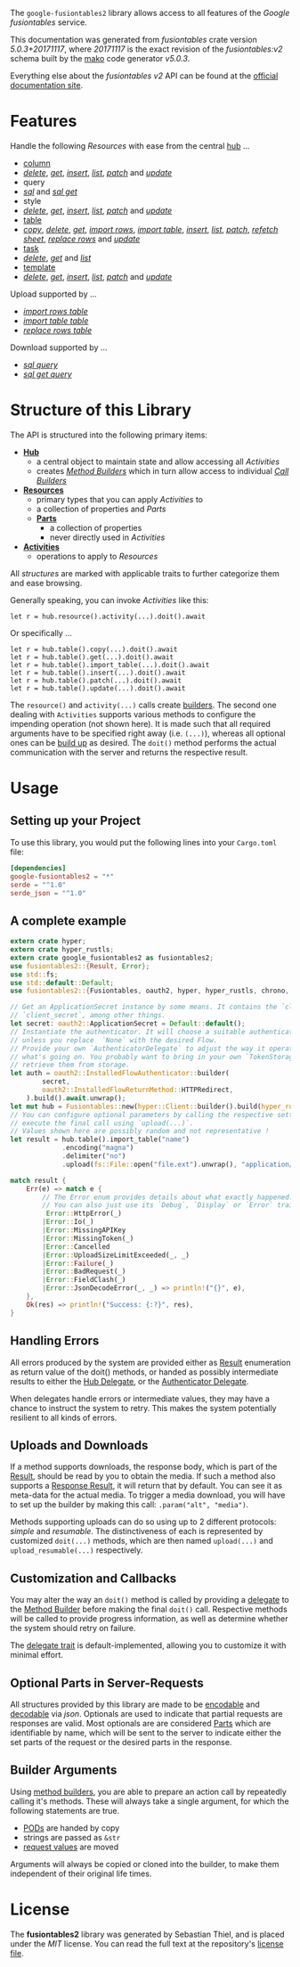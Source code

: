 <!---
DO NOT EDIT !
This file was generated automatically from 'src/generator/templates/api/README.md.mako'
DO NOT EDIT !
-->
The `google-fusiontables2` library allows access to all features of the *Google fusiontables* service.

This documentation was generated from *fusiontables* crate version *5.0.3+20171117*, where *20171117* is the exact revision of the *fusiontables:v2* schema built by the [mako](http://www.makotemplates.org/) code generator *v5.0.3*.

Everything else about the *fusiontables* *v2* API can be found at the
[official documentation site](https://developers.google.com/fusiontables).
# Features

Handle the following *Resources* with ease from the central [hub](https://docs.rs/google-fusiontables2/5.0.3+20171117/google_fusiontables2/Fusiontables) ... 

* [column](https://docs.rs/google-fusiontables2/5.0.3+20171117/google_fusiontables2/api::Column)
 * [*delete*](https://docs.rs/google-fusiontables2/5.0.3+20171117/google_fusiontables2/api::ColumnDeleteCall), [*get*](https://docs.rs/google-fusiontables2/5.0.3+20171117/google_fusiontables2/api::ColumnGetCall), [*insert*](https://docs.rs/google-fusiontables2/5.0.3+20171117/google_fusiontables2/api::ColumnInsertCall), [*list*](https://docs.rs/google-fusiontables2/5.0.3+20171117/google_fusiontables2/api::ColumnListCall), [*patch*](https://docs.rs/google-fusiontables2/5.0.3+20171117/google_fusiontables2/api::ColumnPatchCall) and [*update*](https://docs.rs/google-fusiontables2/5.0.3+20171117/google_fusiontables2/api::ColumnUpdateCall)
* query
 * [*sql*](https://docs.rs/google-fusiontables2/5.0.3+20171117/google_fusiontables2/api::QuerySqlCall) and [*sql get*](https://docs.rs/google-fusiontables2/5.0.3+20171117/google_fusiontables2/api::QuerySqlGetCall)
* style
 * [*delete*](https://docs.rs/google-fusiontables2/5.0.3+20171117/google_fusiontables2/api::StyleDeleteCall), [*get*](https://docs.rs/google-fusiontables2/5.0.3+20171117/google_fusiontables2/api::StyleGetCall), [*insert*](https://docs.rs/google-fusiontables2/5.0.3+20171117/google_fusiontables2/api::StyleInsertCall), [*list*](https://docs.rs/google-fusiontables2/5.0.3+20171117/google_fusiontables2/api::StyleListCall), [*patch*](https://docs.rs/google-fusiontables2/5.0.3+20171117/google_fusiontables2/api::StylePatchCall) and [*update*](https://docs.rs/google-fusiontables2/5.0.3+20171117/google_fusiontables2/api::StyleUpdateCall)
* [table](https://docs.rs/google-fusiontables2/5.0.3+20171117/google_fusiontables2/api::Table)
 * [*copy*](https://docs.rs/google-fusiontables2/5.0.3+20171117/google_fusiontables2/api::TableCopyCall), [*delete*](https://docs.rs/google-fusiontables2/5.0.3+20171117/google_fusiontables2/api::TableDeleteCall), [*get*](https://docs.rs/google-fusiontables2/5.0.3+20171117/google_fusiontables2/api::TableGetCall), [*import rows*](https://docs.rs/google-fusiontables2/5.0.3+20171117/google_fusiontables2/api::TableImportRowCall), [*import table*](https://docs.rs/google-fusiontables2/5.0.3+20171117/google_fusiontables2/api::TableImportTableCall), [*insert*](https://docs.rs/google-fusiontables2/5.0.3+20171117/google_fusiontables2/api::TableInsertCall), [*list*](https://docs.rs/google-fusiontables2/5.0.3+20171117/google_fusiontables2/api::TableListCall), [*patch*](https://docs.rs/google-fusiontables2/5.0.3+20171117/google_fusiontables2/api::TablePatchCall), [*refetch sheet*](https://docs.rs/google-fusiontables2/5.0.3+20171117/google_fusiontables2/api::TableRefetchSheetCall), [*replace rows*](https://docs.rs/google-fusiontables2/5.0.3+20171117/google_fusiontables2/api::TableReplaceRowCall) and [*update*](https://docs.rs/google-fusiontables2/5.0.3+20171117/google_fusiontables2/api::TableUpdateCall)
* [task](https://docs.rs/google-fusiontables2/5.0.3+20171117/google_fusiontables2/api::Task)
 * [*delete*](https://docs.rs/google-fusiontables2/5.0.3+20171117/google_fusiontables2/api::TaskDeleteCall), [*get*](https://docs.rs/google-fusiontables2/5.0.3+20171117/google_fusiontables2/api::TaskGetCall) and [*list*](https://docs.rs/google-fusiontables2/5.0.3+20171117/google_fusiontables2/api::TaskListCall)
* [template](https://docs.rs/google-fusiontables2/5.0.3+20171117/google_fusiontables2/api::Template)
 * [*delete*](https://docs.rs/google-fusiontables2/5.0.3+20171117/google_fusiontables2/api::TemplateDeleteCall), [*get*](https://docs.rs/google-fusiontables2/5.0.3+20171117/google_fusiontables2/api::TemplateGetCall), [*insert*](https://docs.rs/google-fusiontables2/5.0.3+20171117/google_fusiontables2/api::TemplateInsertCall), [*list*](https://docs.rs/google-fusiontables2/5.0.3+20171117/google_fusiontables2/api::TemplateListCall), [*patch*](https://docs.rs/google-fusiontables2/5.0.3+20171117/google_fusiontables2/api::TemplatePatchCall) and [*update*](https://docs.rs/google-fusiontables2/5.0.3+20171117/google_fusiontables2/api::TemplateUpdateCall)


Upload supported by ...

* [*import rows table*](https://docs.rs/google-fusiontables2/5.0.3+20171117/google_fusiontables2/api::TableImportRowCall)
* [*import table table*](https://docs.rs/google-fusiontables2/5.0.3+20171117/google_fusiontables2/api::TableImportTableCall)
* [*replace rows table*](https://docs.rs/google-fusiontables2/5.0.3+20171117/google_fusiontables2/api::TableReplaceRowCall)

Download supported by ...

* [*sql query*](https://docs.rs/google-fusiontables2/5.0.3+20171117/google_fusiontables2/api::QuerySqlCall)
* [*sql get query*](https://docs.rs/google-fusiontables2/5.0.3+20171117/google_fusiontables2/api::QuerySqlGetCall)



# Structure of this Library

The API is structured into the following primary items:

* **[Hub](https://docs.rs/google-fusiontables2/5.0.3+20171117/google_fusiontables2/Fusiontables)**
    * a central object to maintain state and allow accessing all *Activities*
    * creates [*Method Builders*](https://docs.rs/google-fusiontables2/5.0.3+20171117/google_fusiontables2/client::MethodsBuilder) which in turn
      allow access to individual [*Call Builders*](https://docs.rs/google-fusiontables2/5.0.3+20171117/google_fusiontables2/client::CallBuilder)
* **[Resources](https://docs.rs/google-fusiontables2/5.0.3+20171117/google_fusiontables2/client::Resource)**
    * primary types that you can apply *Activities* to
    * a collection of properties and *Parts*
    * **[Parts](https://docs.rs/google-fusiontables2/5.0.3+20171117/google_fusiontables2/client::Part)**
        * a collection of properties
        * never directly used in *Activities*
* **[Activities](https://docs.rs/google-fusiontables2/5.0.3+20171117/google_fusiontables2/client::CallBuilder)**
    * operations to apply to *Resources*

All *structures* are marked with applicable traits to further categorize them and ease browsing.

Generally speaking, you can invoke *Activities* like this:

```Rust,ignore
let r = hub.resource().activity(...).doit().await
```

Or specifically ...

```ignore
let r = hub.table().copy(...).doit().await
let r = hub.table().get(...).doit().await
let r = hub.table().import_table(...).doit().await
let r = hub.table().insert(...).doit().await
let r = hub.table().patch(...).doit().await
let r = hub.table().update(...).doit().await
```

The `resource()` and `activity(...)` calls create [builders][builder-pattern]. The second one dealing with `Activities` 
supports various methods to configure the impending operation (not shown here). It is made such that all required arguments have to be 
specified right away (i.e. `(...)`), whereas all optional ones can be [build up][builder-pattern] as desired.
The `doit()` method performs the actual communication with the server and returns the respective result.

# Usage

## Setting up your Project

To use this library, you would put the following lines into your `Cargo.toml` file:

```toml
[dependencies]
google-fusiontables2 = "*"
serde = "^1.0"
serde_json = "^1.0"
```

## A complete example

```Rust
extern crate hyper;
extern crate hyper_rustls;
extern crate google_fusiontables2 as fusiontables2;
use fusiontables2::{Result, Error};
use std::fs;
use std::default::Default;
use fusiontables2::{Fusiontables, oauth2, hyper, hyper_rustls, chrono, FieldMask};

// Get an ApplicationSecret instance by some means. It contains the `client_id` and 
// `client_secret`, among other things.
let secret: oauth2::ApplicationSecret = Default::default();
// Instantiate the authenticator. It will choose a suitable authentication flow for you, 
// unless you replace  `None` with the desired Flow.
// Provide your own `AuthenticatorDelegate` to adjust the way it operates and get feedback about 
// what's going on. You probably want to bring in your own `TokenStorage` to persist tokens and
// retrieve them from storage.
let auth = oauth2::InstalledFlowAuthenticator::builder(
        secret,
        oauth2::InstalledFlowReturnMethod::HTTPRedirect,
    ).build().await.unwrap();
let mut hub = Fusiontables::new(hyper::Client::builder().build(hyper_rustls::HttpsConnectorBuilder::new().with_native_roots().https_or_http().enable_http1().build()), auth);
// You can configure optional parameters by calling the respective setters at will, and
// execute the final call using `upload(...)`.
// Values shown here are possibly random and not representative !
let result = hub.table().import_table("name")
             .encoding("magna")
             .delimiter("no")
             .upload(fs::File::open("file.ext").unwrap(), "application/octet-stream".parse().unwrap()).await;

match result {
    Err(e) => match e {
        // The Error enum provides details about what exactly happened.
        // You can also just use its `Debug`, `Display` or `Error` traits
         Error::HttpError(_)
        |Error::Io(_)
        |Error::MissingAPIKey
        |Error::MissingToken(_)
        |Error::Cancelled
        |Error::UploadSizeLimitExceeded(_, _)
        |Error::Failure(_)
        |Error::BadRequest(_)
        |Error::FieldClash(_)
        |Error::JsonDecodeError(_, _) => println!("{}", e),
    },
    Ok(res) => println!("Success: {:?}", res),
}

```
## Handling Errors

All errors produced by the system are provided either as [Result](https://docs.rs/google-fusiontables2/5.0.3+20171117/google_fusiontables2/client::Result) enumeration as return value of
the doit() methods, or handed as possibly intermediate results to either the 
[Hub Delegate](https://docs.rs/google-fusiontables2/5.0.3+20171117/google_fusiontables2/client::Delegate), or the [Authenticator Delegate](https://docs.rs/yup-oauth2/*/yup_oauth2/trait.AuthenticatorDelegate.html).

When delegates handle errors or intermediate values, they may have a chance to instruct the system to retry. This 
makes the system potentially resilient to all kinds of errors.

## Uploads and Downloads
If a method supports downloads, the response body, which is part of the [Result](https://docs.rs/google-fusiontables2/5.0.3+20171117/google_fusiontables2/client::Result), should be
read by you to obtain the media.
If such a method also supports a [Response Result](https://docs.rs/google-fusiontables2/5.0.3+20171117/google_fusiontables2/client::ResponseResult), it will return that by default.
You can see it as meta-data for the actual media. To trigger a media download, you will have to set up the builder by making
this call: `.param("alt", "media")`.

Methods supporting uploads can do so using up to 2 different protocols: 
*simple* and *resumable*. The distinctiveness of each is represented by customized 
`doit(...)` methods, which are then named `upload(...)` and `upload_resumable(...)` respectively.

## Customization and Callbacks

You may alter the way an `doit()` method is called by providing a [delegate](https://docs.rs/google-fusiontables2/5.0.3+20171117/google_fusiontables2/client::Delegate) to the 
[Method Builder](https://docs.rs/google-fusiontables2/5.0.3+20171117/google_fusiontables2/client::CallBuilder) before making the final `doit()` call. 
Respective methods will be called to provide progress information, as well as determine whether the system should 
retry on failure.

The [delegate trait](https://docs.rs/google-fusiontables2/5.0.3+20171117/google_fusiontables2/client::Delegate) is default-implemented, allowing you to customize it with minimal effort.

## Optional Parts in Server-Requests

All structures provided by this library are made to be [encodable](https://docs.rs/google-fusiontables2/5.0.3+20171117/google_fusiontables2/client::RequestValue) and 
[decodable](https://docs.rs/google-fusiontables2/5.0.3+20171117/google_fusiontables2/client::ResponseResult) via *json*. Optionals are used to indicate that partial requests are responses 
are valid.
Most optionals are are considered [Parts](https://docs.rs/google-fusiontables2/5.0.3+20171117/google_fusiontables2/client::Part) which are identifiable by name, which will be sent to 
the server to indicate either the set parts of the request or the desired parts in the response.

## Builder Arguments

Using [method builders](https://docs.rs/google-fusiontables2/5.0.3+20171117/google_fusiontables2/client::CallBuilder), you are able to prepare an action call by repeatedly calling it's methods.
These will always take a single argument, for which the following statements are true.

* [PODs][wiki-pod] are handed by copy
* strings are passed as `&str`
* [request values](https://docs.rs/google-fusiontables2/5.0.3+20171117/google_fusiontables2/client::RequestValue) are moved

Arguments will always be copied or cloned into the builder, to make them independent of their original life times.

[wiki-pod]: http://en.wikipedia.org/wiki/Plain_old_data_structure
[builder-pattern]: http://en.wikipedia.org/wiki/Builder_pattern
[google-go-api]: https://github.com/google/google-api-go-client

# License
The **fusiontables2** library was generated by Sebastian Thiel, and is placed 
under the *MIT* license.
You can read the full text at the repository's [license file][repo-license].

[repo-license]: https://github.com/Byron/google-apis-rsblob/main/LICENSE.md

